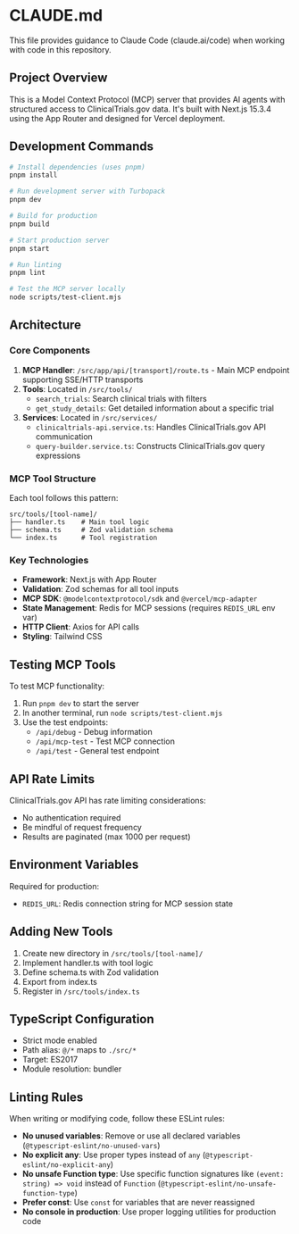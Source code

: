# CLAUDE.md

This file provides guidance to Claude Code (claude.ai/code) when working with code in this repository.

## Project Overview

This is a Model Context Protocol (MCP) server that provides AI agents with structured access to ClinicalTrials.gov data. It's built with Next.js 15.3.4 using the App Router and designed for Vercel deployment.

## Development Commands

```bash
# Install dependencies (uses pnpm)
pnpm install

# Run development server with Turbopack
pnpm dev

# Build for production
pnpm build

# Start production server
pnpm start

# Run linting
pnpm lint

# Test the MCP server locally
node scripts/test-client.mjs
```

## Architecture

### Core Components

1. **MCP Handler**: `/src/app/api/[transport]/route.ts` - Main MCP endpoint supporting SSE/HTTP transports
2. **Tools**: Located in `/src/tools/`
   - `search_trials`: Search clinical trials with filters
   - `get_study_details`: Get detailed information about a specific trial
3. **Services**: Located in `/src/services/`
   - `clinicaltrials-api.service.ts`: Handles ClinicalTrials.gov API communication
   - `query-builder.service.ts`: Constructs ClinicalTrials.gov query expressions

### MCP Tool Structure

Each tool follows this pattern:
```
src/tools/[tool-name]/
├── handler.ts    # Main tool logic
├── schema.ts     # Zod validation schema
└── index.ts      # Tool registration
```

### Key Technologies

- **Framework**: Next.js with App Router
- **Validation**: Zod schemas for all tool inputs
- **MCP SDK**: `@modelcontextprotocol/sdk` and `@vercel/mcp-adapter`
- **State Management**: Redis for MCP sessions (requires `REDIS_URL` env var)
- **HTTP Client**: Axios for API calls
- **Styling**: Tailwind CSS

## Testing MCP Tools

To test MCP functionality:
1. Run `pnpm dev` to start the server
2. In another terminal, run `node scripts/test-client.mjs`
3. Use the test endpoints:
   - `/api/debug` - Debug information
   - `/api/mcp-test` - Test MCP connection
   - `/api/test` - General test endpoint

## API Rate Limits

ClinicalTrials.gov API has rate limiting considerations:
- No authentication required
- Be mindful of request frequency
- Results are paginated (max 1000 per request)

## Environment Variables

Required for production:
- `REDIS_URL`: Redis connection string for MCP session state

## Adding New Tools

1. Create new directory in `/src/tools/[tool-name]/`
2. Implement handler.ts with tool logic
3. Define schema.ts with Zod validation
4. Export from index.ts
5. Register in `/src/tools/index.ts`

## TypeScript Configuration

- Strict mode enabled
- Path alias: `@/*` maps to `./src/*`
- Target: ES2017
- Module resolution: bundler

## Linting Rules

When writing or modifying code, follow these ESLint rules:
- **No unused variables**: Remove or use all declared variables (`@typescript-eslint/no-unused-vars`)
- **No explicit any**: Use proper types instead of `any` (`@typescript-eslint/no-explicit-any`)
- **No unsafe Function type**: Use specific function signatures like `(event: string) => void` instead of `Function` (`@typescript-eslint/no-unsafe-function-type`)
- **Prefer const**: Use `const` for variables that are never reassigned
- **No console in production**: Use proper logging utilities for production code